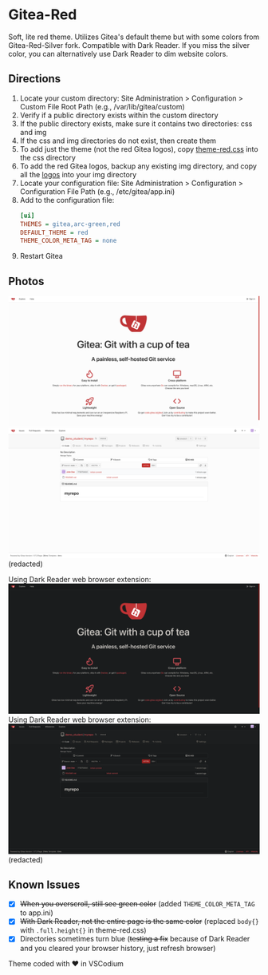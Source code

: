 # Gitea-Red

Soft, lite red theme. Utilizes Gitea's default theme but with some colors from Gitea-Red-Silver fork. Compatible with Dark Reader. If you miss the silver color, you can alternatively use Dark Reader to dim website colors.

## Directions

01. Locate your custom directory: Site Administration > Configuration > Custom File Root Path (e.g., /var/lib/gitea/custom)
02. Verify if a public directory exists within the custom directory
03. If the public directory exists, make sure it contains two directories: css and img
04. If the css and img directories do not exist, then create them
05. To add just the theme (not the red Gitea logos), copy [theme-red.css](./public/css/theme-red.css) into the css directory
06. To add the red Gitea logos, backup any existing img directory, and copy all the [logos](./public/img/) into your img directory
07. Locate your configuration file: Site Administration > Configuration > Configuration File Path (e.g., /etc/gitea/app.ini)
08. Add to the configuration file:
    ```ini
    [ui]
    THEMES = gitea,arc-green,red
    DEFAULT_THEME = red
    THEME_COLOR_META_TAG = none
    ```
09. Restart Gitea

## Photos

[![home_lite.png](./screenshots/home_lite.png)](./screenshots/home_lite.png)
[![repo_lite.png](./screenshots/repo_lite.png)](./screenshots/repo_lite.png) \
(redacted)

Using Dark Reader web browser extension:
[![home_dark.png](./screenshots/home_dark.png)](./screenshots/home_dark.png) \
Using Dark Reader web browser extension:
[![repo_dark.png](./screenshots/repo_dark.png)](./screenshots/repo_dark.png) \
(redacted)

## Known Issues

- [x] ~~When you overscroll, still see green color~~ (added `THEME_COLOR_META_TAG` to app.ini)
- [x] ~~With Dark Reader, not the entire page is the same color~~ (replaced `body{}` with `.full.height{}` in theme-red.css)
- [x] Directories sometimes turn blue (~~testing a fix~~ because of Dark Reader and you cleared your browser history, just refresh browser)

Theme coded with &#9829; in VSCodium